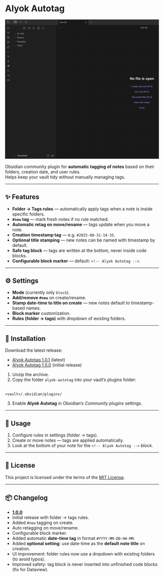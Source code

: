 # Alyok Autotag

![Demo](https://github.com/24tiy/Alyok-Autotag/blob/main/alyok-autotag-demo.gif)

Obsidian community plugin for **automatic tagging of notes** based on their folders, creation date, and user rules.  
Helps keep your vault tidy without manually managing tags.

---

## ✨ Features

- **Folder → Tags rules** — automatically apply tags when a note is inside specific folders.
- **`#new` tag** — mark fresh notes if no rule matched.
- **Automatic retag on move/rename** — tags update when you move a note.
- **Creation timestamp tag** — e.g. `#2025-08-31-14-35`.
- **Optional title stamping** — new notes can be named with timestamp by default.
- **Safe tag block** — tags are written at the bottom, never inside code blocks.
- **Configurable block marker** — default: `<!-- Alyok Autotag -->`.

---

## ⚙️ Settings

- **Mode** (currently only `block`).
- **Add/remove `#new`** on create/rename.
- **Stamp date-time to title on create** — new notes default to timestamp-based names.
- **Block marker** customization.
- **Rules (folder → tags)** with dropdown of existing folders.

---

## 🚀 Installation

Download the latest release:  
- [Alyok Autotag 1.0.1](https://github.com/24tiy/Alyok-Autotag/releases/tag/1.0.1) (latest)  
- [Alyok Autotag 1.0.0](https://github.com/24tiy/Alyok-Autotag/releases/tag/1.0.0) (initial release)  

1. Unzip the archive.  
2. Copy the folder `alyok-autotag` into your vault’s plugins folder:  

```

<vault>/.obsidian/plugins/

```

3. Enable **Alyok Autotag** in Obsidian’s *Community plugins* settings.

---

## 📖 Usage

1. Configure rules in settings (folder → tags).  
2. Create or move notes — tags are applied automatically.  
3. Look at the bottom of your note for the `<!-- Alyok Autotag -->` block.

---

## 📜 License

This project is licensed under the terms of the [MIT License](https://github.com/24tiy/Alyok-Autotag/blob/main/LICENSE).

---

## 📦 Changelog
- **[1.0.0](https://github.com/24tiy/Alyok-Autotag/releases/tag/1.0.0)**  
- Initial release with folder → tags rules.  
- Added `#new` tagging on create.  
- Auto retagging on move/rename.  
- Configurable block marker.
- Added automatic **date-time tag** in format `#YYYY-MM-DD-HH-MM`.  
- Added **optional setting**: use date-time as the **default note title** on creation.  
- UI improvement: folder rules now use a dropdown with existing folders (to avoid typos).  
- Improved safety: tag block is never inserted into unfinished code blocks (fix for Dataview). 
